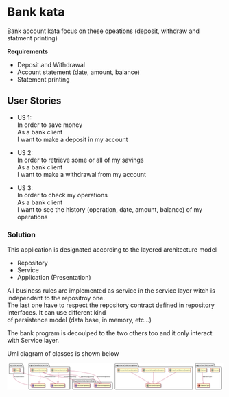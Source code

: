 
# Bank kata # 

Bank account kata focus on these opeations (deposit, withdraw and statment printing)

**Requirements**
* Deposit and Withdrawal
* Account statement (date, amount, balance)
* Statement printing

## User Stories ##

- US 1:  
  In order to save money  
  As a bank client  
  I want to make a deposit in my account  


- US 2:  
  In order to retrieve some or all of my savings  
  As a bank client  
  I want to make a withdrawal from my account  


* US 3:  
	In order to check my operations  
	As a bank client  
	I want to see the history (operation, date, amount, balance) of my operations  


### Solution

This application is designated according to the layered architecture model 
- Repository
- Service 
- Application (Presentation)

All business rules are implemented as service in the service layer witch is independant to the repositroy one.  
The last one have to respect the repository contract defined in repository interfaces. It can use different kind   
of persistence model (data base, in memory, etc...)

The bank program is decoulped to the two others too and it only interact with Service layer.

Uml diagram of classes is shown below

![Simple class diagram](assets/uml-diagram.png)


